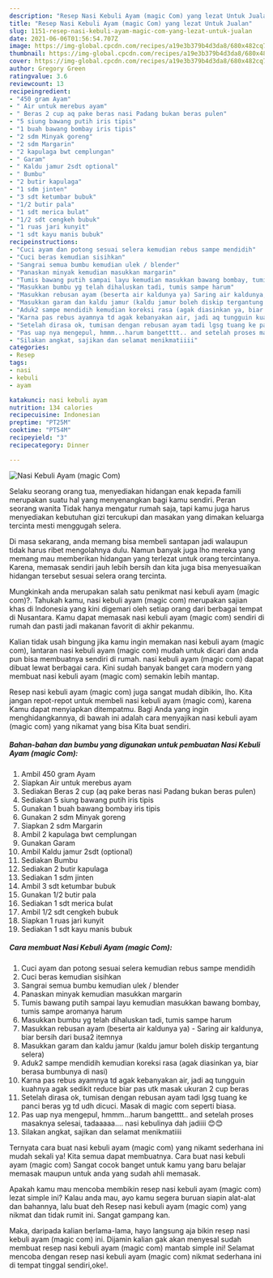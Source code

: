 ```yaml
---
description: "Resep Nasi Kebuli Ayam (magic Com) yang lezat Untuk Jualan"
title: "Resep Nasi Kebuli Ayam (magic Com) yang lezat Untuk Jualan"
slug: 1151-resep-nasi-kebuli-ayam-magic-com-yang-lezat-untuk-jualan
date: 2021-06-06T01:56:54.707Z
image: https://img-global.cpcdn.com/recipes/a19e3b379b4d3da8/680x482cq70/nasi-kebuli-ayam-magic-com-foto-resep-utama.jpg
thumbnail: https://img-global.cpcdn.com/recipes/a19e3b379b4d3da8/680x482cq70/nasi-kebuli-ayam-magic-com-foto-resep-utama.jpg
cover: https://img-global.cpcdn.com/recipes/a19e3b379b4d3da8/680x482cq70/nasi-kebuli-ayam-magic-com-foto-resep-utama.jpg
author: Gregory Green
ratingvalue: 3.6
reviewcount: 13
recipeingredient:
- "450 gram Ayam"
- " Air untuk merebus ayam"
- " Beras 2 cup aq pake beras nasi Padang bukan beras pulen"
- "5 siung bawang putih iris tipis"
- "1 buah bawang bombay iris tipis"
- "2 sdm Minyak goreng"
- "2 sdm Margarin"
- "2 kapulaga bwt cemplungan"
- " Garam"
- " Kaldu jamur 2sdt optional"
- " Bumbu"
- "2 butir kapulaga"
- "1 sdm jinten"
- "3 sdt ketumbar bubuk"
- "1/2 butir pala"
- "1 sdt merica bulat"
- "1/2 sdt cengkeh bubuk"
- "1 ruas jari kunyit"
- "1 sdt kayu manis bubuk"
recipeinstructions:
- "Cuci ayam dan potong sesuai selera kemudian rebus sampe mendidih"
- "Cuci beras kemudian sisihkan"
- "Sangrai semua bumbu kemudian ulek / blender"
- "Panaskan minyak kemudian masukkan margarin"
- "Tumis bawang putih sampai layu kemudian masukkan bawang bombay, tumis sampe aromanya harum"
- "Masukkan bumbu yg telah dihaluskan tadi, tumis sampe harum"
- "Masukkan rebusan ayam (beserta air kaldunya ya) Saring air kaldunya, biar bersih dari busa2 itemnya"
- "Masukkan garam dan kaldu jamur (kaldu jamur boleh diskip tergantung selera)"
- "Aduk2 sampe mendidih kemudian koreksi rasa (agak diasinkan ya, biar berasa bumbunya di nasi)"
- "Karna pas rebus ayamnya td agak kebanyakan air, jadi aq tungguin kuahnya agak sedikit reduce biar pas utk masak ukuran 2 cup beras"
- "Setelah dirasa ok, tumisan dengan rebusan ayam tadi lgsg tuang ke panci beras yg td udh dicuci. Masak di magic com seperti biasa."
- "Pas uap nya mengepul, hmmm...harum bangetttt.. and setelah proses masaknya selesai, tadaaaaa.... nasi kebulinya dah jadiiii 😊😊"
- "Silakan angkat, sajikan dan selamat menikmatiiii"
categories:
- Resep
tags:
- nasi
- kebuli
- ayam

katakunci: nasi kebuli ayam 
nutrition: 134 calories
recipecuisine: Indonesian
preptime: "PT25M"
cooktime: "PT54M"
recipeyield: "3"
recipecategory: Dinner

---
```



![Nasi Kebuli Ayam (magic Com)](https://img-global.cpcdn.com/recipes/a19e3b379b4d3da8/680x482cq70/nasi-kebuli-ayam-magic-com-foto-resep-utama.jpg)

Selaku seorang orang tua, menyediakan hidangan enak kepada famili merupakan suatu hal yang menyenangkan bagi kamu sendiri. Peran seorang  wanita Tidak hanya mengatur rumah saja, tapi kamu juga harus menyediakan kebutuhan gizi tercukupi dan masakan yang dimakan keluarga tercinta mesti menggugah selera.

Di masa  sekarang, anda memang bisa membeli santapan jadi walaupun tidak harus ribet mengolahnya dulu. Namun banyak juga lho mereka yang memang mau memberikan hidangan yang terlezat untuk orang tercintanya. Karena, memasak sendiri jauh lebih bersih dan kita juga bisa menyesuaikan hidangan tersebut sesuai selera orang tercinta. 



Mungkinkah anda merupakan salah satu penikmat nasi kebuli ayam (magic com)?. Tahukah kamu, nasi kebuli ayam (magic com) merupakan sajian khas di Indonesia yang kini digemari oleh setiap orang dari berbagai tempat di Nusantara. Kamu dapat memasak nasi kebuli ayam (magic com) sendiri di rumah dan pasti jadi makanan favorit di akhir pekanmu.

Kalian tidak usah bingung jika kamu ingin memakan nasi kebuli ayam (magic com), lantaran nasi kebuli ayam (magic com) mudah untuk dicari dan anda pun bisa membuatnya sendiri di rumah. nasi kebuli ayam (magic com) dapat dibuat lewat berbagai cara. Kini sudah banyak banget cara modern yang membuat nasi kebuli ayam (magic com) semakin lebih mantap.

Resep nasi kebuli ayam (magic com) juga sangat mudah dibikin, lho. Kita jangan repot-repot untuk membeli nasi kebuli ayam (magic com), karena Kamu dapat menyiapkan ditempatmu. Bagi Anda yang ingin menghidangkannya, di bawah ini adalah cara menyajikan nasi kebuli ayam (magic com) yang nikamat yang bisa Kita buat sendiri.

<!--inarticleads1-->

##### Bahan-bahan dan bumbu yang digunakan untuk pembuatan Nasi Kebuli Ayam (magic Com):

1. Ambil 450 gram Ayam
1. Siapkan  Air untuk merebus ayam
1. Sediakan  Beras 2 cup (aq pake beras nasi Padang bukan beras pulen)
1. Sediakan 5 siung bawang putih iris tipis
1. Gunakan 1 buah bawang bombay iris tipis
1. Gunakan 2 sdm Minyak goreng
1. Siapkan 2 sdm Margarin
1. Ambil 2 kapulaga bwt cemplungan
1. Gunakan  Garam
1. Ambil  Kaldu jamur 2sdt (optional)
1. Sediakan  Bumbu
1. Sediakan 2 butir kapulaga
1. Sediakan 1 sdm jinten
1. Ambil 3 sdt ketumbar bubuk
1. Gunakan 1/2 butir pala
1. Sediakan 1 sdt merica bulat
1. Ambil 1/2 sdt cengkeh bubuk
1. Siapkan 1 ruas jari kunyit
1. Sediakan 1 sdt kayu manis bubuk




<!--inarticleads2-->

##### Cara membuat Nasi Kebuli Ayam (magic Com):

1. Cuci ayam dan potong sesuai selera kemudian rebus sampe mendidih
1. Cuci beras kemudian sisihkan
1. Sangrai semua bumbu kemudian ulek / blender
1. Panaskan minyak kemudian masukkan margarin
1. Tumis bawang putih sampai layu kemudian masukkan bawang bombay, tumis sampe aromanya harum
1. Masukkan bumbu yg telah dihaluskan tadi, tumis sampe harum
1. Masukkan rebusan ayam (beserta air kaldunya ya) - Saring air kaldunya, biar bersih dari busa2 itemnya
1. Masukkan garam dan kaldu jamur (kaldu jamur boleh diskip tergantung selera)
1. Aduk2 sampe mendidih kemudian koreksi rasa (agak diasinkan ya, biar berasa bumbunya di nasi)
1. Karna pas rebus ayamnya td agak kebanyakan air, jadi aq tungguin kuahnya agak sedikit reduce biar pas utk masak ukuran 2 cup beras
1. Setelah dirasa ok, tumisan dengan rebusan ayam tadi lgsg tuang ke panci beras yg td udh dicuci. Masak di magic com seperti biasa.
1. Pas uap nya mengepul, hmmm...harum bangetttt.. and setelah proses masaknya selesai, tadaaaaa.... nasi kebulinya dah jadiiii 😊😊
1. Silakan angkat, sajikan dan selamat menikmatiiii




Ternyata cara buat nasi kebuli ayam (magic com) yang nikamt sederhana ini mudah sekali ya! Kita semua dapat membuatnya. Cara buat nasi kebuli ayam (magic com) Sangat cocok banget untuk kamu yang baru belajar memasak maupun untuk anda yang sudah ahli memasak.

Apakah kamu mau mencoba membikin resep nasi kebuli ayam (magic com) lezat simple ini? Kalau anda mau, ayo kamu segera buruan siapin alat-alat dan bahannya, lalu buat deh Resep nasi kebuli ayam (magic com) yang nikmat dan tidak rumit ini. Sangat gampang kan. 

Maka, daripada kalian berlama-lama, hayo langsung aja bikin resep nasi kebuli ayam (magic com) ini. Dijamin kalian gak akan menyesal sudah membuat resep nasi kebuli ayam (magic com) mantab simple ini! Selamat mencoba dengan resep nasi kebuli ayam (magic com) nikmat sederhana ini di tempat tinggal sendiri,oke!.

